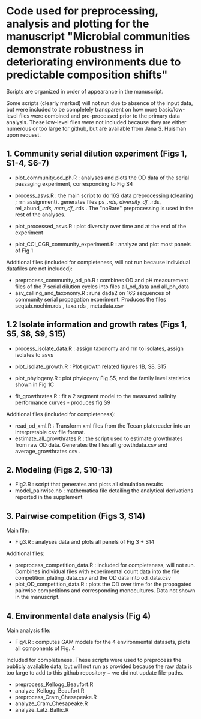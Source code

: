 # Code used for preprocessing, analysis and plotting for the manuscript "Microbial communities demonstrate robustness in deteriorating environments due to predictable composition shifts"

Scripts are organized in order of appearance in the manuscript. 

Some scripts (clearly marked) will not run due to absence of the input data, but were included to be completely transparent on how more basic/low-level files were combined and pre-processed prior to the primary data analysis. These low-level files were not included because they are either numerous or too large for github, but are available from Jana S. Huisman upon request. 


## 1. Community serial dilution experiment (Figs 1, S1-4, S6-7)
- plot_community_od_ph.R : analyses and plots the OD data of the serial passaging experiment, corresponding to Fig S4

- process_asvs.R : the main script to do 16S data preprocessing (cleaning ; rrn assignment). generates files ps_*.rds, diversity_df_*.rds, rel_abund_*.rds, mcn_df_*.rds . The "noRare" preprocessing is used in the rest of the analyses.
- plot_processed_asvs.R : plot diversity over time and at the end of the experiment
- plot_CCI_CGR_community_experiment.R : analyze and plot most panels of Fig 1


Additional files (included for completeness, will not run because individual datafiles are not included):
- preprocess_community_od_ph.R : combines OD and pH measurement files of the 7 serial dilution cycles into files all_od_data and all_ph_data
- asv_calling_and_taxonomy.R : runs dada2 on 16S sequences of community serial propagation experiment. Produces the files seqtab.nochim.rds , taxa.rds , metadata.csv


## 1.2 Isolate information and growth rates (Figs 1, S5, S8, S9, S15)
- process_isolate_data.R : assign taxonomy and rrn to isolates, assign isolates to asvs

- plot_isolate_growth.R : Plot growth related figures 1B, S8, S15 
- plot_phylogeny.R : plot phylogeny Fig S5, and the family level statistics shown in Fig 1C
- fit_growthrates.R : fit a 2 segment model to the measured salinity performance curves - produces fig S9

Additional files (included for completeness):
- read_od_xml.R : Transform xml files from the Tecan platereader into an interpretable csv file format.
- estimate_all_growthrates.R : the script used to estimate growthrates from raw OD data. Generates the files all_growthdata.csv and average_growthrates.csv . 


## 2. Modeling (Figs 2, S10-13)
- Fig2.R : script that generates and plots all simulation results
- model_pairwise.nb : mathematica file detailing the analytical derivations reported in the supplement

## 3. Pairwise competition (Figs 3, S14)
Main file:
- Fig3.R : analyses data and plots all panels of Fig 3 + S14

Additional files:
- preprocess_competition_data.R : included for completeness, will not run. Combines individual files with experimental count data into the file competition_plating_data.csv and the OD data into od_data.csv
- plot_OD_competition_data.R : plots the OD over time for the propagated pairwise competitions and corresponding monocultures. Data not shown in the manuscript.

## 4. Environmental data analysis (Fig 4)
Main analysis file:
- Fig4.R : computes GAM models for the 4 environmental datasets, plots all components of Fig. 4

Included for completeness. These scripts were used to preprocess the publicly available data, but will not run as provided because the raw data is too large to add to this github repository + we did not update file-paths. 
- preprocess_Kellogg_Beaufort.R
- analyze_Kellogg_Beaufort.R
- preprocess_Cram_Chesapeake.R
- analyze_Cram_Chesapeake.R
- analyze_Latz_Baltic.R